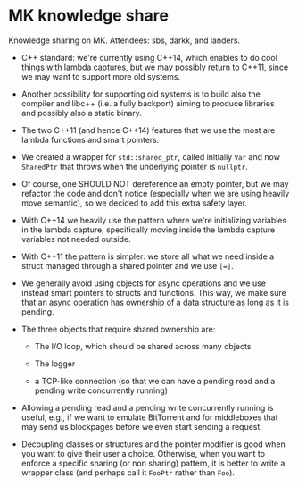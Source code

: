 # MK knowledge share

Knowledge sharing on MK. Attendees: sbs, darkk, and landers.

- C++ standard: we're currently using C++14, which enables to do cool
  things with lambda captures, but we may possibly return to C++11, since
  we may want to support more old systems.

- Another possibility for supporting old systems is to build also
  the compiler and libc++ (i.e. a fully backport) aiming to produce
  libraries and possibly also a static binary.

- The two C++11 (and hence C++14) features that we use the most are
  lambda functions and smart pointers.

- We created a wrapper for `std::shared_ptr`, called initially `Var` and
  now `SharedPtr` that throws when the underlying pointer is `nullptr`.

- Of course, one SHOULD NOT dereference an empty pointer, but we may
  refactor the code and don't notice (especially when we are using
  heavily move semantic), so we decided to add this extra safety layer.

- With C++14 we heavily use the pattern where we're initializing
  variables in the lambda capture, specifically moving inside the
  lambda capture variables not needed outside.

- With C++11 the pattern is simpler: we store all what we need inside
  a struct managed through a shared pointer and we use `[=]`.

- We generally avoid using objects for async operations and we use
  instead smart pointers to structs and functions. This way, we
  make sure that an async operation has ownership of a data structure
  as long as it is pending.

- The three objects that require shared ownership are:

    - The I/O loop, which should be shared across many objects
    
    - The logger
    
    - a TCP-like connection (so that we can have a pending read and a
      pending write concurrently running)
 
 - Allowing a pending read and a pending write concurrently running is useful,
   e.g., if we want to emulate BitTorrent and for middleboxes that may send
   us blockpages before we even start sending a request.
 
 - Decoupling classes or structures and the pointer modifier is good when
   you want to give their user a choice. Otherwise, when you want to enforce
   a specific sharing (or non sharing) pattern, it is better to write a
   wrapper class (and perhaps call it `FooPtr` rather than `Foo`).
